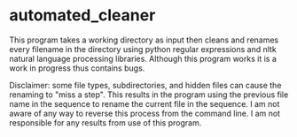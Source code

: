 # automated_cleaner

This program takes a working directory as input then cleans and renames every filename in the
directory using python regular expressions and nltk natural language processing libraries. Although
this program works it is a work in progress thus contains bugs.

Disclaimer: some file types, subdirectories, and hidden files can cause the renaming to "miss a step".
This results in the program using the previous file name in the sequence to rename the current file in
the sequence. I am not aware of any way to reverse this process from the command line. I am not 
responsible for any results from use of this program.
